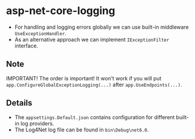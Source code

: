 # asp-net-core-logging
- For handling and logging errors globally we can use built-in middleware `UseExceptionHandler`.
- As an alternative approach we can implement `IExceptionFilter` interface.

## Note
IMPORTANT! The order is important! It won't work if you will put `app.ConfigureGlobalExceptionLogging(...)` after `app.UseEndpoints(...)`.

## Details
 - The `appsettings.Default.json` contains configuration for different built-in log providers.
 - The Log4Net log file can be found in `bin\Debug\net6.0`.